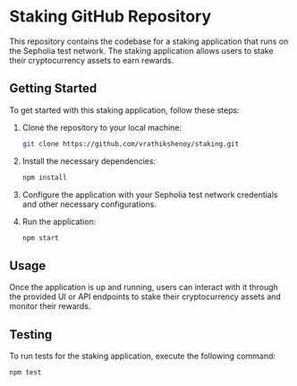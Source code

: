 # Staking GitHub Repository 

This repository contains the codebase for a staking application that runs on the Sepholia test network. The staking application allows users to stake their cryptocurrency assets to earn rewards.

## Getting Started

To get started with this staking application, follow these steps:

1. Clone the repository to your local machine:

    ```bash
    git clone https://github.com/vrathikshenoy/staking.git
    ```

2. Install the necessary dependencies:

    ```bash
    npm install
    ```

3. Configure the application with your Sepholia test network credentials and other necessary configurations.

4. Run the application:

    ```bash
    npm start
    ```

## Usage

Once the application is up and running, users can interact with it through the provided UI or API endpoints to stake their cryptocurrency assets and monitor their rewards.

## Testing

To run tests for the staking application, execute the following command:

```bash
npm test
